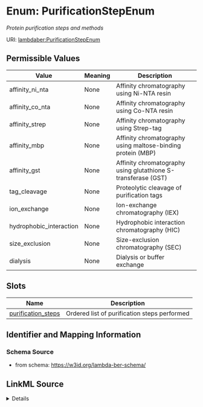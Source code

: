 # Enum: PurificationStepEnum 




_Protein purification steps and methods_



URI: [lambdaber:PurificationStepEnum](https://w3id.org/lambda-ber-schema/PurificationStepEnum)

## Permissible Values

| Value | Meaning | Description |
| --- | --- | --- |
| affinity_ni_nta | None | Affinity chromatography using Ni-NTA resin |
| affinity_co_nta | None | Affinity chromatography using Co-NTA resin |
| affinity_strep | None | Affinity chromatography using Strep-tag |
| affinity_mbp | None | Affinity chromatography using maltose-binding protein (MBP) |
| affinity_gst | None | Affinity chromatography using glutathione S-transferase (GST) |
| tag_cleavage | None | Proteolytic cleavage of purification tags |
| ion_exchange | None | Ion-exchange chromatography (IEX) |
| hydrophobic_interaction | None | Hydrophobic interaction chromatography (HIC) |
| size_exclusion | None | Size-exclusion chromatography (SEC) |
| dialysis | None | Dialysis or buffer exchange |




## Slots

| Name | Description |
| ---  | --- |
| [purification_steps](purification_steps.md) | Ordered list of purification steps performed |





## Identifier and Mapping Information






### Schema Source


* from schema: https://w3id.org/lambda-ber-schema/






## LinkML Source

<details>
```yaml
name: PurificationStepEnum
description: Protein purification steps and methods
from_schema: https://w3id.org/lambda-ber-schema/
rank: 1000
permissible_values:
  affinity_ni_nta:
    text: affinity_ni_nta
    description: Affinity chromatography using Ni-NTA resin
  affinity_co_nta:
    text: affinity_co_nta
    description: Affinity chromatography using Co-NTA resin
  affinity_strep:
    text: affinity_strep
    description: Affinity chromatography using Strep-tag
  affinity_mbp:
    text: affinity_mbp
    description: Affinity chromatography using maltose-binding protein (MBP)
  affinity_gst:
    text: affinity_gst
    description: Affinity chromatography using glutathione S-transferase (GST)
  tag_cleavage:
    text: tag_cleavage
    description: Proteolytic cleavage of purification tags
  ion_exchange:
    text: ion_exchange
    description: Ion-exchange chromatography (IEX)
  hydrophobic_interaction:
    text: hydrophobic_interaction
    description: Hydrophobic interaction chromatography (HIC)
  size_exclusion:
    text: size_exclusion
    description: Size-exclusion chromatography (SEC)
  dialysis:
    text: dialysis
    description: Dialysis or buffer exchange

```
</details>